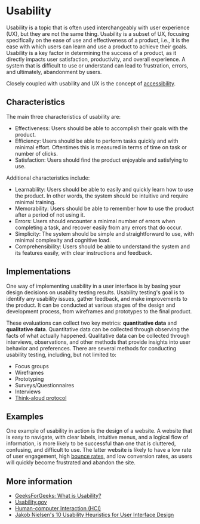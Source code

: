 # Usability

Usability is a topic that is often used interchangeably with user experience (UX), but they are not the same thing. Usability is a subset of UX, focusing specifically on the ease of use and effectiveness of a product, i.e., it is the ease with which users can learn and use a product to achieve their goals. Usability is a key factor in determining the success of a product, as it directly impacts user satisfaction, productivity, and overall experience. A system that is difficult to use or understand can lead to frustration, errors, and ultimately, abandonment by users.

Closely coupled with usability and UX is the concept of [accessibility](../non-functional-requirements/accessibility.md).

## Characteristics

The main three characteristics of usability are:
- Effectiveness: Users should be able to accomplish their goals with the product.
- Efficiency: Users should be able to perform tasks quickly and with minimal effort. Oftentimes this is measured in terms of time on task or number of clicks.
- Satisfaction: Users should find the product enjoyable and satisfying to use.

Additional characteristics include:
- Learnability: Users should be able to easily and quickly learn how to use the product. In other words, the system should be intuitive and require minimal training.
- Memorability: Users should be able to remember how to use the product after a period of not using it.
- Errors: Users should encounter a minimal number of errors when completing a task, and recover easily from any errors that do occur.
- Simplicity: The system should be simple and straightforward to use, with minimal complexity and cognitive load.
- Comprehensibility: Users should be able to understand the system and its features easily, with clear instructions and feedback.


## Implementations

One way of implementing usability in a user interface is by basing your design decisions on usability testing results. Usability testing's goal is to identify any usability issues, gather feedback, and make improvements to the product. It can be conducted at various stages of the design and development process, from wireframes and prototypes to the final product.

These evaluations can collect two key metrics: **quantitative data** and **qualitative data**. Quantitative data can be collected through observing the facts of what actually happened. Qualitative data can be collected through interviews, observations, and other methods that provide insights into user behavior and preferences. There are several methods for conducting usability testing, including, but not limited to:
- Focus groups
- Wireframes
- Prototyping
- Surveys/Questionnaires
- Interviews
- [Think-aloud protocol](https://en.wikipedia.org/wiki/Think_aloud_protocol)

## Examples

One example of usability in action is the design of a website. A website that is easy to navigate, with clear labels, intuitive menus, and a logical flow of information, is more likely to be successful than one that is cluttered, confusing, and difficult to use. The latter website is likely to have a low rate of user engagement, high [bounce rates](https://backlinko.com/hub/seo/bounce-rate), and low conversion rates, as users will quickly become frustrated and abandon the site.
## More information

- [GeeksForGeeks: What is Usability?](https://www.geeksforgeeks.org/what-is-usability/)
- [Usability.gov](https://www.usability.gov/)
- [Human-computer Interaction (HCI)](https://en.wikipedia.org/wiki/Human%E2%80%93computer_interaction)
- [Jakob Nielsen's 10 Usability Heuristics for User Interface Design](https://www.nngroup.com/articles/ten-usability-heuristics/)

